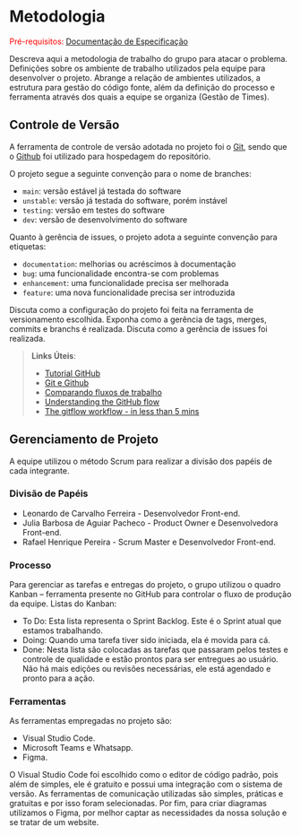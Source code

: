 
# Metodologia

<span style="color:red">Pré-requisitos: <a href="2-Especificação do Projeto.md"> Documentação de Especificação</a></span>

Descreva aqui a metodologia de trabalho do grupo para atacar o problema. Definições sobre os ambiente de trabalho utilizados pela  equipe para desenvolver o projeto. Abrange a relação de ambientes utilizados, a estrutura para gestão do código fonte, além da definição do processo e ferramenta através dos quais a equipe se organiza (Gestão de Times).

## Controle de Versão

A ferramenta de controle de versão adotada no projeto foi o
[Git](https://git-scm.com/), sendo que o [Github](https://github.com)
foi utilizado para hospedagem do repositório.

O projeto segue a seguinte convenção para o nome de branches:

- `main`: versão estável já testada do software
- `unstable`: versão já testada do software, porém instável
- `testing`: versão em testes do software
- `dev`: versão de desenvolvimento do software

Quanto à gerência de issues, o projeto adota a seguinte convenção para
etiquetas:

- `documentation`: melhorias ou acréscimos à documentação
- `bug`: uma funcionalidade encontra-se com problemas
- `enhancement`: uma funcionalidade precisa ser melhorada
- `feature`: uma nova funcionalidade precisa ser introduzida

Discuta como a configuração do projeto foi feita na ferramenta de versionamento escolhida. Exponha como a gerência de tags, merges, commits e branchs é realizada. Discuta como a gerência de issues foi realizada.

> **Links Úteis**:
> - [Tutorial GitHub](https://guides.github.com/activities/hello-world/)
> - [Git e Github](https://www.youtube.com/playlist?list=PLHz_AreHm4dm7ZULPAmadvNhH6vk9oNZA)
>  - [Comparando fluxos de trabalho](https://www.atlassian.com/br/git/tutorials/comparing-workflows)
> - [Understanding the GitHub flow](https://guides.github.com/introduction/flow/)
> - [The gitflow workflow - in less than 5 mins](https://www.youtube.com/watch?v=1SXpE08hvGs)

## Gerenciamento de Projeto
A equipe utilizou o método Scrum para realizar a divisão dos papéis de cada integrante.
### Divisão de Papéis

* Leonardo de Carvalho Ferreira - Desenvolvedor Front-end.
* Julia Barbosa de Aguiar Pacheco - Product Owner e Desenvolvedora Front-end.
* Rafael Henrique Pereira - Scrum Master e Desenvolvedor Front-end.

### Processo
Para gerenciar as tarefas e entregas do projeto, o grupo utilizou o quadro Kanban – ferramenta presente no GitHub para controlar o fluxo de produção da equipe.
Listas do Kanban: 

* To Do: Esta lista representa o Sprint Backlog. Este é o Sprint atual que estamos trabalhando.
* Doing: Quando uma tarefa tiver sido iniciada, ela é movida para cá.
* Done: Nesta lista são colocadas as tarefas que passaram pelos testes e controle de 
qualidade e estão prontos para ser entregues ao usuário. Não há mais edições ou revisões necessárias, ele está agendado e pronto para a ação.

### Ferramentas

As ferramentas empregadas no projeto são:

* Visual Studio Code.
* Microsoft Teams e Whatsapp.
* Figma.

O Visual Studio Code foi escolhido como o editor de código padrão, pois além de simples, ele é gratuito e possui uma integração com o
sistema de versão. As ferramentas de comunicação utilizadas são simples, práticas e gratuitas e por isso foram selecionadas. Por fim, para criar
diagramas utilizamos o Figma, por melhor captar as necessidades da nossa solução e se tratar de um website.
